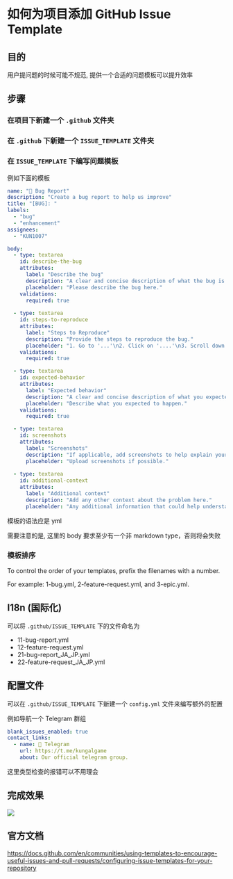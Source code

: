# 如何为项目添加 GitHub Issue Template

## 目的

用户提问题的时候可能不规范, 提供一个合适的问题模板可以提升效率

## 步骤

### 在项目下新建一个 `.github` 文件夹

### 在 `.github` 下新建一个 `ISSUE_TEMPLATE` 文件夹

### 在 `ISSUE_TEMPLATE` 下编写问题模板

例如下面的模板

``` yml
name: "🐞 Bug Report"
description: "Create a bug report to help us improve"
title: "[BUG]: "
labels:
  - "bug"
  - "enhancement"
assignees:
  - "KUN1007"

body:
  - type: textarea
    id: describe-the-bug
    attributes:
      label: "Describe the bug"
      description: "A clear and concise description of what the bug is."
      placeholder: "Please describe the bug here."
    validations:
      required: true
  
  - type: textarea
    id: steps-to-reproduce
    attributes:
      label: "Steps to Reproduce"
      description: "Provide the steps to reproduce the bug."
      placeholder: "1. Go to '...'\n2. Click on '....'\n3. Scroll down to '....'\n4. See error"
    validations:
      required: true

  - type: textarea
    id: expected-behavior
    attributes:
      label: "Expected behavior"
      description: "A clear and concise description of what you expected to happen."
      placeholder: "Describe what you expected to happen."
    validations:
      required: true

  - type: textarea
    id: screenshots
    attributes:
      label: "Screenshots"
      description: "If applicable, add screenshots to help explain your problem."
      placeholder: "Upload screenshots if possible."
  
  - type: textarea
    id: additional-context
    attributes:
      label: "Additional context"
      description: "Add any other context about the problem here."
      placeholder: "Any additional information that could help understand the issue."
```

模板的语法应是 yml

需要注意的是, 这里的 body 要求至少有一个非 markdown type，否则将会失败

### 模板排序

To control the order of your templates, prefix the filenames with a number.

For example: 1-bug.yml, 2-feature-request.yml, and 3-epic.yml.

## I18n (国际化)

可以将 `.github/ISSUE_TEMPLATE` 下的文件命名为

- 11-bug-report.yml
- 12-feature-request.yml
- 21-bug-report_JA_JP.yml
- 22-feature-request_JA_JP.yml

## 配置文件

可以在 `.github/ISSUE_TEMPLATE` 下新建一个 `config.yml` 文件来编写额外的配置

例如导航一个 Telegram 群组

``` yml
blank_issues_enabled: true
contact_links:
  - name: 🚀 Telegram
    url: https://t.me/kungalgame
    about: Our official telegram group.
```

这里类型检查的报错可以不用理会

## 完成效果

![](https://cdn.jsdelivr.net/gh/kun-moe/kun-image@main/blog/202410150311090.png)

## 官方文档

https://docs.github.com/en/communities/using-templates-to-encourage-useful-issues-and-pull-requests/configuring-issue-templates-for-your-repository
